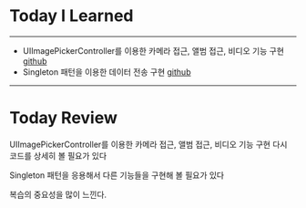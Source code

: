 # Today I Learned

---

- UIImagePickerController를 이용한 카메라 접근, 앨범 접근, 비디오 기능 구현 [github](https://github.com/VincentGeranium/Swift-Study)
- Singleton 패턴을 이용한 데이터 전송 구현 [github](https://github.com/VincentGeranium/Swift-Study/tree/master/2019-05-09-Singleton-Study)

---

# Today Review

UIImagePickerController를 이용한 카메라 접근, 앨범 접근, 비디오 기능 구현 다시 코드를 상세히 볼 필요가 있다

Singleton 패턴을 응용해서 다른 기능들을 구현해 볼 필요가 있다

복습의 중요성을 많이 느낀다.


